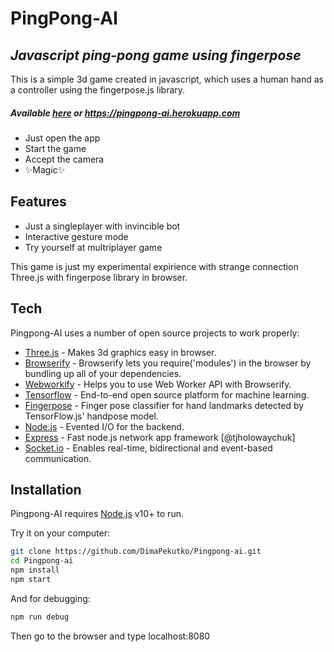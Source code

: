 # PingPong-AI
## _Javascript ping-pong game using fingerpose_

This is a simple 3d game created in javascript, which uses a human hand as a controller using the fingerpose.js library. 
##### Available [here] or https://pingpong-ai.herokuapp.com

- Just open the app
- Start the game
-  Accept the camera 
- ✨Magic✨

## Features

- Just a singleplayer with invincible bot
- Interactive gesture mode
- Try yourself at multriplayer game

This game is just my experimental expirience with strange connection Three.js with fingerpose library in browser.

## Tech

Pingpong-AI uses a number of open source projects to work properly:

- [Three.js] - Makes 3d graphics easy in browser.
- [Browserify] - Browserify lets you require('modules') in the browser by bundling up all of your dependencies.
- [Webworkify] - Helps you to use Web Worker API with Browserify.
- [Tensorflow] - End-to-end open source platform for machine learning.
- [Fingerpose] - Finger pose classifier for hand landmarks detected by TensorFlow.js' handpose model. 
- [Node.js] - Evented I/O for the backend.
- [Express] - Fast node.js network app framework [@tjholowaychuk]
- [Socket.io] -  Enables real-time, bidirectional and event-based communication.

## Installation

Pingpong-AI requires [Node.js](https://nodejs.org/) v10+ to run.

Try it on your computer:

```sh
git clone https://github.com/DimaPekutko/Pingpong-ai.git
cd Pingpong-ai
npm install
npm start
```

And for debugging:

```sh
npm run debug
```

Then go to the browser and type localhost:8080

   [here]: <https://www.pingpongai.ml>
   [Three.js]: <http://threejs.org>
   [Browserify]: <http://browserify.org>
   [Webworkify]: <https://www.npmjs.com/package/webworkify>
   [Tensorflow]: <http://tensorflow.org>
   [Fingerpose]: <http://github.com/andypotato/fingerpose>
   [Node.js]: <http://nodejs.org>
   [Express]: <http://expressjs.com>
   [Socket.io]: <http://socket.io>
